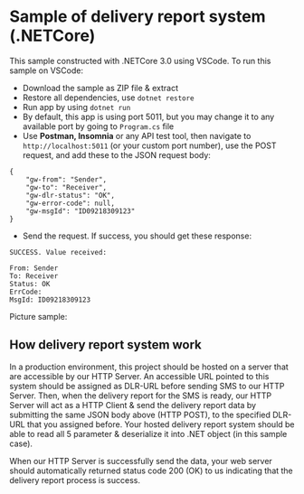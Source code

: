 # Sample of delivery report system (.NETCore)

This sample constructed with .NETCore 3.0 using VSCode. To run this sample on VSCode:

- Download the sample as ZIP file & extract
- Restore all dependencies, use <code>dotnet restore</code>
- Run app by using <code>dotnet run</code>
- By default, this app is using port 5011, but you may change it to any available port by going to <code>Program.cs</code> file 
- Use __Postman, Insomnia__ or any API test tool, then navigate to <code>http://localhost:5011</code> (or your custom port number), use the POST request, and add these to the JSON request body:

```
{
	"gw-from": "Sender",
	"gw-to": "Receiver",
	"gw-dlr-status": "OK",
	"gw-error-code": null,
	"gw-msgId": "ID09218309123"
}
```
- Send the request. If success, you should get these response:
```
SUCCESS. Value received:

From: Sender
To: Receiver
Status: OK
ErrCode: 
MsgId: ID09218309123
```
Picture sample:


## How delivery report system work

In a production environment, this project should be hosted on a server that are accessible by our HTTP Server. An accessible URL pointed to this system should be assigned as DLR-URL before sending SMS to our HTTP Server. Then, when the delivery report for the SMS is ready, our HTTP Server will act as a HTTP Client & send the delivery report data by submitting the same JSON body above (HTTP POST), to the specified DLR-URL that you assigned before. Your hosted delivery report system should be able to read all 5 parameter & deserialize it into .NET object (in this sample case).

When our HTTP Server is successfully send the data, your web server should automatically returned status code 200 (OK) to us indicating that the delivery report process is success.

